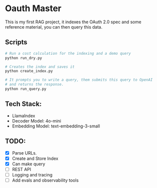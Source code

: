 # Oauth Master

This is my first RAG project, it indexes the OAuth 2.0 spec and some reference material, you can then query this data.

## Scripts

```bash
# Run a cost calculation for the indexing and a demo query
python run_dry.py

# Creates the index and saves it
python create_index.py

# It prompts you to write a query, them submits this query to OpenAI
# and returns the response.
python run_query.py
```

## Tech Stack:

- LlamaIndex
- Decoder Model: 4o-mini
- Embedding Model: text-embedding-3-small

## TODO:

- [X] Parse URLs.
- [X] Create and Store Index
- [X] Can make query
- [ ] REST API
- [ ] Logging and tracing
- [ ] Add evals and observability tools
